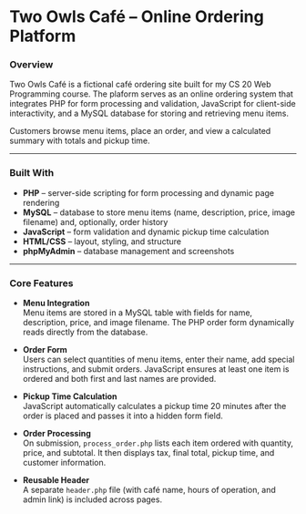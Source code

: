 # Two Owls Café – Online Ordering Platform

### Overview
Two Owls Café is a fictional café ordering site built for my CS 20 Web Programming course. 
The plaform serves as an online ordering system that integrates PHP for form processing and validation, JavaScript for client-side interactivity, and a MySQL database for storing and retrieving menu items.  

Customers browse menu items, place an order, and view a calculated summary with totals and pickup time. 

---

### Built With
- **PHP** – server-side scripting for form processing and dynamic page rendering  
- **MySQL** – database to store menu items (name, description, price, image filename) and, optionally, order history  
- **JavaScript** – form validation and dynamic pickup time calculation  
- **HTML/CSS** – layout, styling, and structure  
- **phpMyAdmin** – database management and screenshots  

---

### Core Features
- **Menu Integration**  
  Menu items are stored in a MySQL table with fields for name, description, price, and image filename. The PHP order form dynamically reads directly from the database.

- **Order Form**  
  Users can select quantities of menu items, enter their name, add special instructions, and submit orders. JavaScript ensures at least one item is ordered and both first and last names are provided.

- **Pickup Time Calculation**  
  JavaScript automatically calculates a pickup time 20 minutes after the order is placed and passes it into a hidden form field.

- **Order Processing**  
  On submission, `process_order.php` lists each item ordered with quantity, price, and subtotal. It then displays tax, final total, pickup time, and customer information.

- **Reusable Header**  
  A separate `header.php` file (with café name, hours of operation, and admin link) is included across pages.
